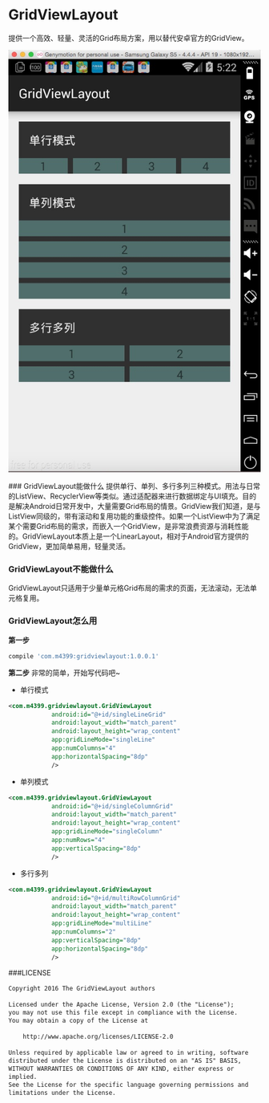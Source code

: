 # GridViewLayout
提供一个高效、轻量、灵活的Grid布局方案，用以替代安卓官方的GridView。
<p align="center" >
  <img src="https://github.com/aqiansunboy/GridViewLayout/blob/master/Screenshot.png?raw=true" alt="GridViewLayout" title="GridViewLayout">
</p>
### GridViewLayout能做什么
提供单行、单列、多行多列三种模式。用法与日常的ListView、RecyclerView等类似。通过适配器来进行数据绑定与UI填充。目的是解决Android日常开发中，大量需要Grid布局的情景。GridView我们知道，是与ListView同级的，带有滚动和复用功能的重级控件。如果一个ListView中为了满足某个需要Grid布局的需求，而嵌入一个GridView，是非常浪费资源与消耗性能的。GridViewLayout本质上是一个LinearLayout，相对于Android官方提供的GridView，更加简单易用，轻量灵活。

### GridViewLayout不能做什么
GridViewLayout只适用于少量单元格Grid布局的需求的页面，无法滚动，无法单元格复用。

### GridViewLayout怎么用
**第一步**
```groovy
compile 'com.m4399:gridviewlayout:1.0.0.1'
```

**第二步**
非常的简单，开始写代码吧~
- 单行模式
```xml
<com.m4399.gridviewlayout.GridViewLayout
            android:id="@+id/singleLineGrid"
            android:layout_width="match_parent"
            android:layout_height="wrap_content"
            app:gridLineMode="singleLine"
            app:numColumns="4"
            app:horizontalSpacing="8dp"
            />
```

- 单列模式
```xml
<com.m4399.gridviewlayout.GridViewLayout
            android:id="@+id/singleColumnGrid"
            android:layout_width="match_parent"
            android:layout_height="wrap_content"
            app:gridLineMode="singleColumn"
            app:numRows="4"
            app:verticalSpacing="8dp"
            />
```

- 多行多列
```xml
<com.m4399.gridviewlayout.GridViewLayout
            android:id="@+id/multiRowColumnGrid"
            android:layout_width="match_parent"
            android:layout_height="wrap_content"
            app:gridLineMode="multiLine"
            app:numColumns="2"
            app:verticalSpacing="8dp"
            app:horizontalSpacing="8dp"
            />
```

###LICENSE

    Copyright 2016 The GridViewLayout authors

    Licensed under the Apache License, Version 2.0 (the "License");
    you may not use this file except in compliance with the License.
    You may obtain a copy of the License at

        http://www.apache.org/licenses/LICENSE-2.0

    Unless required by applicable law or agreed to in writing, software
    distributed under the License is distributed on an "AS IS" BASIS,
    WITHOUT WARRANTIES OR CONDITIONS OF ANY KIND, either express or implied.
    See the License for the specific language governing permissions and
    limitations under the License.
